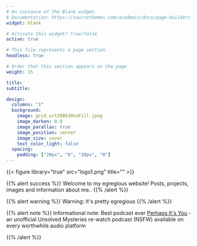```yaml
---
# An instance of the Blank widget.
# Documentation: https://sourcethemes.com/academic/docs/page-builder/
widget: blank

# Activate this widget? true/false
active: true

# This file represents a page section.
headless: true

# Order that this section appears on the page.
weight: 15

title:
subtitle:

design:
  columns: "1"
  background:
    image: grid_art200630noFill.jpeg
    image_darken: 0.0
    image_parallax: true
    image_position: center
    image_size: cover
    text_color_light: false
  spacing:
    padding: ["20px", "0", "20px", "0"]
---
```


{{< figure library="true" src="logo1.png" title="" >}}

{{% alert success %}}
Welcome to my egregious website! Posts, projects, images and information about me..
{{% /alert %}}

{{% alert warning %}}
Warning: It's pretty egregious
{{% /alert %}}

{{% alert note %}}
Informational note: Best podcast ever [Perhaps It's You](https://perhapsitsyou.wordpress.com/) - an unofficial Unsolved Mysteries re-watch podcast (NSFW) available on every worthwhile audio platform

{{% /alert %}}
